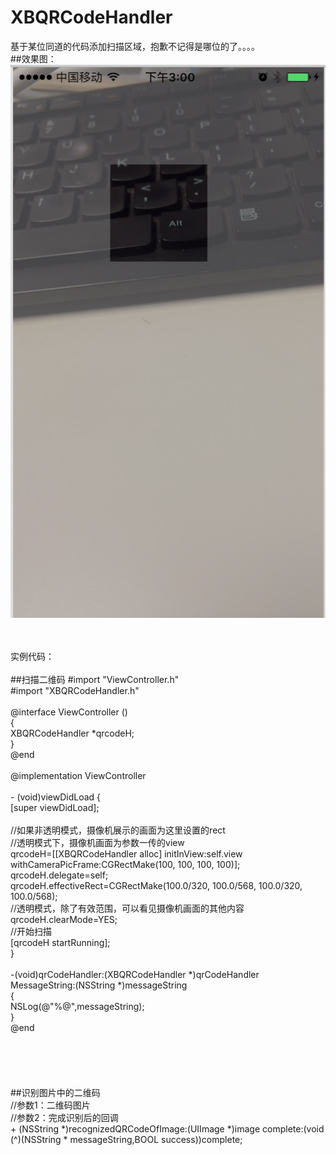# XBQRCodeHandler
基于某位同道的代码添加扫描区域，抱歉不记得是哪位的了。。。。
<br>
##效果图：<br>
![image](https://github.com/huisedediao/XBQRCodeHandler/raw/master/exam.png)<br>
<br><br>

实例代码：<br>
<br>
##扫描二维码
\#import "ViewController.h"<br>
\#import "XBQRCodeHandler.h"<br>
<br>
@interface ViewController ()<XBQRCodeHandlerDelegate><br>
{<br>
    XBQRCodeHandler *qrcodeH;<br>
}<br>
@end<br>
<br>
@implementation ViewController<br>
<br>
\- (void)viewDidLoad {<br>
    [super viewDidLoad];<br>
<br>
    //如果非透明模式，摄像机展示的画面为这里设置的rect<br>
    //透明模式下，摄像机画面为参数一传的view<br>
    qrcodeH=[[XBQRCodeHandler alloc] initInView:self.view withCameraPicFrame:CGRectMake(100, 100, 100, 100)];<br>
    qrcodeH.delegate=self;<br>
    qrcodeH.effectiveRect=CGRectMake(100.0/320, 100.0/568, 100.0/320, 100.0/568);<br>
    //透明模式，除了有效范围，可以看见摄像机画面的其他内容<br>
    qrcodeH.clearMode=YES;<br>
    //开始扫描<br>
    [qrcodeH startRunning];<br>
}<br>
<br>
-(void)qrCodeHandler:(XBQRCodeHandler *)qrCodeHandler MessageString:(NSString *)messageString<br>
{<br>
    NSLog(@"%@",messageString);<br>
}<br>
@end<br>
<br><br><br><br><br>
##识别图片中的二维码<br>
//参数1：二维码图片<br>
//参数2：完成识别后的回调<br>
\+ (NSString *)recognizedQRCodeOfImage:(UIImage *)image complete:(void (^)(NSString * messageString,BOOL success))complete;<br>
